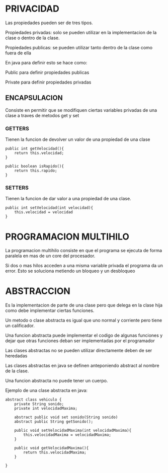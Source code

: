 # PRIVACIDAD

Las propiedades pueden ser de tres tipos.


Propiedades privadas: solo se pueden utilizar en la implementacion de la clase o dentro de la clase.

Propiedades publicas: se pueden utilizar tanto dentro de la clase como fuera de ella


En java para definir esto se hace como: 

Public para definir propiedades publicas

Private para definir propiedades privadas


## ENCAPSULACION

Consiste en permitir que se modifiquen ciertas variables privadas de una clase a traves de metodos get y set

### GETTERS

Tienen la funcion de devolver un valor de una propiedad de una clase

	public int getVelocidad(){
		return this.velocidad;
	}
	
	public boolean isRapido(){
		return this.rapido;
	}


### SETTERS

Tienen la funcion de dar valor a una propiedad de una clase.
	
	public int setVelocidad(int velocidad){
		this.velocidad = velocidad
	}
	

# PROGRAMACION MULTIHILO
La programacion multihilo consiste en que el programa se ejecuta de forma paralela en mas de un core del procesador.

Si dos o mas hilos acceden a una misma variable privada el programa da un error. Esto se soluciona metiendo un bloqueo y un desbloqueo


# ABSTRACCION

Es la implementacion de parte de una clase pero que delega en la clase hija como debe implementar ciertas funciones.

Un metodo o clase abstracta es igual que uno normal y corriente pero tiene un calificador.

Una funcion abstracta puede implementar el codigo de algunas funciones y dejar que otras funciones deban ser implementadas por el programador

Las clases abstractas no se pueden utilizar directamente deben de ser heredadas

Las clases abstractas en java se definen anteponiendo abstract al nombre de la clase.

Una funcion abstracta no puede tener un cuerpo.

Ejemplo de una clase abstracta en java:

	abstract class vehiculo {
		private String sonido;
		private int velocidadMaxima;

		abstract public void set sonido(String sonido)
		abstract public String getSonido();
		
		public void setVelocidadMaxima(int velocidadMaxima){
			this.velocidadMaxima = velocidadMaxima;
		}
		
		public void getVelocidadMaxima(){
			return this.velocidadMaxima;
		}

	}

